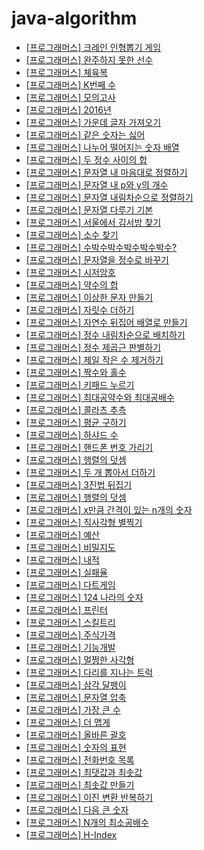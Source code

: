 # java-algorithm

- [\[프로그래머스\] 크레인 인형뽑기 게임](https://github.com/ksy90101/java-algorithm/tree/master/src/main/java/com/algorithm/cranePuppeteerGame)
- [\[프로그래머스\] 완주하지 못한 선수](https://github.com/ksy90101/java-algorithm/tree/master/src/main/java/com/algorithm/finishedplayer)
- [\[프로그래머스\] 체육복](https://github.com/ksy90101/java-algorithm/tree/master/src/main/java/com/algorithm/gymsuit)
- [\[프로그래머스\] K번째 수](https://github.com/ksy90101/java-algorithm/tree/master/src/main/java/com/algorithm/kthnumber)
- [\[프로그래머스\] 모의고사](https://github.com/ksy90101/java-algorithm/tree/master/src/main/java/com/algorithm/mockexam)
- [\[프로그래머스\] 2016년](https://github.com/ksy90101/java-algorithm/tree/master/src/main/java/com/algorithm/twothousandsixteenyear)
- [\[프로그래머스\] 가운데 글자 가져오기](https://github.com/ksy90101/java-algorithm/tree/master/src/main/java/com/algorithm/getmiddlecharacter)
- [\[프로그래머스\] 같은 숫자는 싫어](https://github.com/ksy90101/java-algorithm/tree/master/src/main/java/com/algorithm/nosamenumber)
- [\[프로그래머스\] 나누어 떨어지는 숫자 배열](https://github.com/ksy90101/java-algorithm/tree/master/src/main/java/com/algorithm/dividingnumbersarray)
- [\[프로그래머스\] 두 정수 사이의 합](https://github.com/ksy90101/java-algorithm/tree/master/src/main/java/com/algorithm/twonumberbetweensum)
- [\[프로그래머스\] 문자열 내 마음대로 정렬하기](https://github.com/ksy90101/java-algorithm/tree/master/src/main/java/com/algorithm/mysortingstring)
- [\[프로그래머스\] 문자열 내 p와 y의 개수](https://github.com/ksy90101/java-algorithm/tree/master/src/main/java/com/algorithm/p_and_y_number)
- [\[프로그래머스\] 문자열 내림차순으로 정렬하기](https://github.com/ksy90101/java-algorithm/tree/master/src/main/java/com/algorithm/string_sort_decs)
- [\[프로그래머스\] 문자열 다루기 기본](https://github.com/ksy90101/java-algorithm/tree/master/src/main/java/com/algorithm/basic_string)
- [\[프로그래머스\] 서울에서 김서방 찾기](https://github.com/ksy90101/java-algorithm/tree/master/src/main/java/com/algorithm/find_kim_seoul)
- [\[프로그래머스\] 소수 찾기](https://github.com/ksy90101/java-algorithm/tree/master/src/main/java/com/algorithm/find_prime)
- [\[프로그래머스\] 수박수박수박수박수박수?](https://github.com/ksy90101/java-algorithm/tree/master/src/main/java/com/algorithm/suback_suback)
- [\[프로그래머스\] 문자열을 정수로 바꾸기](https://github.com/ksy90101/java-algorithm/tree/master/src/main/java/com/algorithm/convert_string_to_integer)
- [\[프로그래머스\] 시저암호](https://github.com/ksy90101/java-algorithm/tree/master/src/main/java/com/algorithm/caesar_cipher)
- [\[프로그래머스\] 약수의 합](https://github.com/ksy90101/java-algorithm/tree/master/src/main/java/com/algorithm/sum_factor)
- [\[프로그래머스\] 이상한 문자 만들기](https://github.com/ksy90101/java-algorithm/tree/master/src/main/java/com/algorithm/make_strange_string)
- [\[프로그래머스\] 자릿수 더하기](https://github.com/ksy90101/java-algorithm/tree/master/src/main/java/com/algorithm/sum_digit)
- [\[프로그래머스\] 자연수 뒤집어 배열로 만들기](https://github.com/ksy90101/java-algorithm/tree/master/src/main/java/com/algorithm/number_reverse_array)
- [\[프로그래머스\] 정수 내림차순으로 배치하기](https://github.com/ksy90101/java-algorithm/tree/master/src/main/java/com/algorithm/order_number_desc)
- [\[프로그래머스\] 정수 제곱근 판별하기](https://github.com/ksy90101/java-algorithm/tree/master/src/main/java/com/algorithm/number_square_root)
- [\[프로그래머스\] 제일 작은 수 제거하기](https://github.com/ksy90101/java-algorithm/tree/master/src/main/java/com/algorithm/remove_smallest_number)
- [\[프로그래머스\] 짝수와 홀수](https://github.com/ksy90101/java-algorithm/tree/master/src/main/java/com/algorithm/even_and_odd)
- [\[프로그래머스\] 키패드 누르기](https://github.com/ksy90101/java-algorithm/tree/master/src/main/java/com/algorithm/pushing_keypad)
- [\[프로그래머스\] 최대공약수와 최대공배수](https://github.com/ksy90101/java-algorithm/tree/master/src/main/java/com/algorithm/gcd_and_lcm)
- [\[프로그래머스\] 콜라츠 추측](https://github.com/ksy90101/java-algorithm/tree/master/src/main/java/com/algorithm/collatz_conjecture)
- [\[프로그래머스\] 평균 구하기](https://github.com/ksy90101/java-algorithm/tree/master/src/main/java/com/algorithm/finding_average)
- [\[프로그래머스\] 하샤드 수](https://github.com/ksy90101/java-algorithm/tree/master/src/main/java/com/algorithm/harshad_number)
- [\[프로그래머스\] 핸드폰 번호 가리기](https://github.com/ksy90101/java-algorithm/tree/master/src/main/java/com/algorithm/hide_phone_number)
- [\[프로그래머스\] 행렬의 덧셈](https://github.com/ksy90101/java-algorithm/tree/master/src/main/java/com/algorithm/sum_matrix)
- [\[프로그래머스\] 두 개 뽑아서 더하기](https://github.com/ksy90101/java-algorithm/tree/master/src/main/java/com/algorithm/pick_two_and_add)
- [\[프로그래머스\] 3진법 뒤집기](https://github.com/ksy90101/java-algorithm/tree/master/src/main/java/com/algorithm/three_base_flip)
- [\[프로그래머스\] 행렬의 덧셈](https://github.com/ksy90101/java-algorithm/tree/master/src/main/java/com/algorithm/matrix_addition)
- [\[프로그래머스\] x만큼 간격이 있는 n개의 숫자](https://github.com/ksy90101/java-algorithm/tree/master/src/main/java/com/algorithm/n_numbers_spaced_by_x)
- [\[프로그래머스\] 직사각형 별찍기](https://github.com/ksy90101/java-algorithm/tree/master/src/main/java/com/algorithm/rectangular_star)
- [\[프로그래머스\] 예산](https://github.com/ksy90101/java-algorithm/tree/master/src/main/java/com/algorithm/budget)
- [\[프로그래머스\] 비밀지도](https://github.com/ksy90101/java-algorithm/tree/master/src/main/java/com/algorithm/secret_map)
- [\[프로그래머스\] 내적](https://github.com/ksy90101/java-algorithm/tree/master/src/main/java/com/algorithm/dot_product)
- [\[프로그래머스\] 실패율](https://github.com/ksy90101/java-algorithm/tree/master/src/main/java/com/algorithm/failure_rate)
- [\[프로그래머스\] 다트게임](https://github.com/ksy90101/java-algorithm/tree/master/src/main/java/com/algorithm/dart_game)
- [\[프로그래머스\] 124 나라의 숫자](https://github.com/ksy90101/java-algorithm/tree/master/src/main/java/com/algorithm/number_of_124_countries)
- [\[프로그래머스\] 프린터](https://github.com/ksy90101/java-algorithm/tree/master/src/main/java/com/algorithm/printer)
- [\[프로그래머스\] 스킬트리](https://github.com/ksy90101/java-algorithm/tree/master/src/main/java/com/algorithm/skill_tree)
- [\[프로그래머스\] 주식가격](https://github.com/ksy90101/java-algorithm/tree/master/src/main/java/com/algorithm/stock_price)
- [\[프로그래머스\] 기능개발](https://github.com/ksy90101/java-algorithm/tree/master/src/main/java/com/algorithm/function_development)
- [\[프로그래머스\] 멀쩡한 사각형](https://github.com/ksy90101/java-algorithm/tree/master/src/main/java/com/algorithm/fine_square)
- [\[프로그래머스\] 다리를 지나는 트럭](https://github.com/ksy90101/java-algorithm/tree/master/src/main/java/com/algorithm/truck_passing_the_bridge)
- [\[프로그래머스\] 삼각 달팽이](https://github.com/ksy90101/java-algorithm/tree/master/src/main/java/com/algorithm/triangular_snail)
- [\[프로그래머스\] 문자열 압축](https://github.com/ksy90101/java-algorithm/tree/master/src/main/java/com/algorithm/string_compression)
- [\[프로그래머스\] 가장 큰 수](https://github.com/ksy90101/java-algorithm/tree/master/src/main/java/com/algorithm/largest_number)
- [\[프로그래머스\] 더 맵게](https://github.com/ksy90101/java-algorithm/tree/master/src/main/java/com/algorithm/more_spicy)
- [\[프로그래머스\] 올바른 괄호](https://github.com/ksy90101/java-algorithm/tree/master/src/main/java/com/algorithm/correct_bracket)
- [\[프로그래머스\] 숫자의 표현](https://github.com/ksy90101/java-algorithm/tree/master/src/main/java/com/algorithm/Representation_of_number)
- [\[프로그래머스\] 전화번호 목록](https://github.com/ksy90101/java-algorithm/tree/master/src/main/java/com/algorithm/phone_number_list)
- [\[프로그래머스\] 최댓값과 최솟값](https://github.com/ksy90101/java-algorithm/tree/master/src/main/java/com/algorithm/max_number_and_min_number)
- [\[프로그래머스\] 최솟값 만들기](https://github.com/ksy90101/java-algorithm/tree/master/src/main/java/com/algorithm/making_min_number)
- [\[프로그래머스\] 이진 변환 반복하기](https://github.com/ksy90101/java-algorithm/tree/master/src/main/java/com/algorithm/iterating_through_binary_transformation)
- [\[프로그래머스\] 다음 큰 숫자](https://github.com/ksy90101/java-algorithm/tree/master/src/main/java/com/algorithm/next_big_number)
- [\[프로그래머스\] N개의 최소공배수](https://github.com/ksy90101/java-algorithm/tree/master/src/main/java/com/algorithm/n_least_common_multiple)
- [\[프로그래머스\] H-Index](https://github.com/ksy90101/java-algorithm/tree/master/src/main/java/com/algorithm/h_index)
